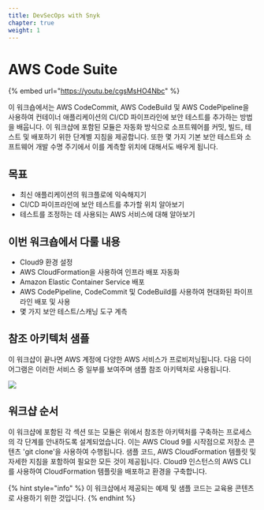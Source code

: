```yaml
---
title: DevSecOps with Snyk
chapter: true
weight: 1
---
```


# AWS Code Suite

{% embed url="https://youtu.be/cgsMsHO4Nbc" %}

이 워크숍에서는 AWS CodeCommit, AWS CodeBuild 및 AWS CodePipeline을 사용하여 컨테이너 애플리케이션의 CI/CD 파이프라인에 보안 테스트를 추가하는 방법을 배웁니다. 이 워크샵에 포함된 모듈은 자동화 방식으로 소프트웨어를 커밋, 빌드, 테스트 및 배포하기 위한 단계별 지침을 제공합니다. 또한 몇 가지 기본 보안 테스트와 소프트웨어 개발 수명 주기에서 이를 계측할 위치에 대해서도 배우게 됩니다.

## 목표

* 최신 애플리케이션의 워크플로에 익숙해지기
* CI/CD 파이프라인에 보안 테스트를 추가할 위치 알아보기
* 테스트를 조정하는 데 사용되는 AWS 서비스에 대해 알아보기

## 이번 워크숍에서 다룰 내용

* Cloud9 환경 설정
* AWS CloudFormation을 사용하여 인프라 배포 자동화
* Amazon Elastic Container Service 배포
* AWS CodePipeline, CodeCommit 및 CodeBuild를 사용하여 현대화된 파이프라인 배포 및 사용
* 몇 가지 보안 테스트/스캐닝 도구 계측

## 참조 아키텍처 샘플

이 워크샵이 끝나면 AWS 계정에 다양한 AWS 서비스가 프로비저닝됩니다. 다음 다이어그램은 이러한 서비스 중 일부를 보여주며 샘플 참조 아키텍처로 사용됩니다.

![](https://partner-workshop-assets.s3.us-east-2.amazonaws.com/aws-pipeline.png)

## 워크샵 순서

이 워크샵에 포함된 각 섹션 또는 모듈은 위에서 참조한 아키텍처를 구축하는 프로세스의 각 단계를 안내하도록 설계되었습니다. 이는 AWS Cloud 9를 시작점으로 저장소 콘텐츠 'git clone'을 사용하여 수행됩니다. 샘플 코드, AWS CloudFormation 템플릿 및 자세한 지침을 포함하여 필요한 모든 것이 제공됩니다. Cloud9 인스턴스의 AWS CLI를 사용하여 CloudFormation 템플릿을 배포하고 환경을 구축합니다.

{% hint style="info" %}
이 워크샵에서 제공되는 예제 및 샘플 코드는 교육용 콘텐츠로 사용하기 위한 것입니다.
{% endhint %}
